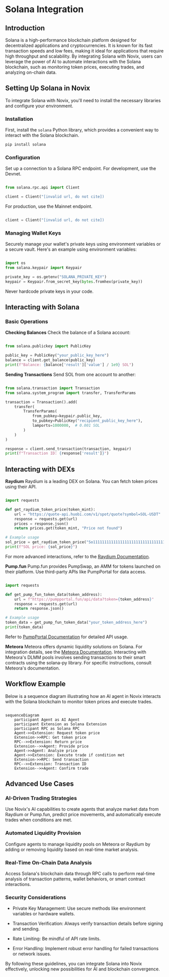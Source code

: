 # Solana Integration

## Introduction

Solana is a high-performance blockchain platform designed for decentralized applications and cryptocurrencies. It is known for its fast transaction speeds and low fees, making it ideal for applications that require high throughput and scalability. By integrating Solana with Novix, users can leverage the power of AI to automate interactions with the Solana blockchain, such as monitoring token prices, executing trades, and analyzing on-chain data.

## Setting Up Solana in Novix

To integrate Solana with Novix, you'll need to install the necessary libraries and configure your environment.

### Installation

First, install the `solana` Python library, which provides a convenient way to interact with the Solana blockchain.

```bash
pip install solana
```
### Configuration
Set up a connection to a Solana RPC endpoint. For development, use the Devnet.
```python

from solana.rpc.api import Client

client = Client("[invalid url, do not cite])
```
For production, use the Mainnet endpoint.
```python

client = Client("[invalid url, do not cite])
```
### Managing Wallet Keys
Securely manage your wallet's private keys using environment variables or a secure vault. Here's an example using environment variables:
```python

import os
from solana.keypair import Keypair

private_key = os.getenv("SOLANA_PRIVATE_KEY")
keypair = Keypair.from_secret_key(bytes.fromhex(private_key))
```
Never hardcode private keys in your code.
## Interacting with Solana
### Basic Operations
**Checking Balances**
Check the balance of a Solana account:
```python

from solana.publickey import PublicKey

public_key = PublicKey("your_public_key_here")
balance = client.get_balance(public_key)
print(f"Balance: {balance['result']['value'] / 1e9} SOL")
```
**Sending Transactions**
Send SOL from one account to another:
```python

from solana.transaction import Transaction
from solana.system_program import transfer, TransferParams

transaction = Transaction().add(
    transfer(
        TransferParams(
            from_pubkey=keypair.public_key,
            to_pubkey=PublicKey("recipient_public_key_here"),
            lamports=1000000,  # 0.001 SOL
        )
    )
)

response = client.send_transaction(transaction, keypair)
print(f"Transaction ID: {response['result']}")
```
## Interacting with DEXs
**Raydium**
Raydium is a leading DEX on Solana. You can fetch token prices using their API.
```python

import requests

def get_raydium_token_price(token_mint):
    url = "https://quote-api.huobi.com/v1/spot/quote?symbol=SOL-USDT"
    response = requests.get(url)
    prices = response.json()
    return prices.get(token_mint, "Price not found")

# Example usage
sol_price = get_raydium_token_price("So11111111111111111111111111111111111111112")  # SOL mint address
print(f"SOL price: {sol_price}")
```
For more advanced interactions, refer to the [Raydium Documentation](https://docs.raydium.io/raydium/traders/trade-api).

**Pump.fun**
Pump.fun provides PumpSwap, an AMM for tokens launched on their platform. Use third-party APIs like PumpPortal for data access.
```python

import requests

def get_pump_fun_token_data(token_address):
    url = f"https://pumpportal.fun/api/data?token={token_address}"
    response = requests.get(url)
    return response.json()

# Example usage
token_data = get_pump_fun_token_data("your_token_address_here")
print(token_data)
```
Refer to [PumpPortal Documentation](https://pumpportal.fun/) for detailed API usage.

**Meteora**
Meteora offers dynamic liquidity solutions on Solana. For integration details, see the [Meteora Documentation](https://docs.meteora.ag/).
Interacting with Meteora's DLMM pools involves sending transactions to their smart contracts using the solana-py library. For specific instructions, consult Meteora's documentation.

## Workflow Example
Below is a sequence diagram illustrating how an AI agent in Novix interacts with the Solana blockchain to monitor token prices and execute trades.
```mermaid

sequenceDiagram
    participant Agent as AI Agent
    participant Extension as Solana Extension
    participant RPC as Solana RPC
    Agent->>Extension: Request token price
    Extension->>RPC: Get token price
    RPC-->>Extension: Return price
    Extension-->>Agent: Provide price
    Agent->>Agent: Analyze price
    Agent->>Extension: Execute trade if condition met
    Extension->>RPC: Send transaction
    RPC-->>Extension: Transaction ID
    Extension-->>Agent: Confirm trade
```
## Advanced Use Cases
### AI-Driven Trading Strategies
Use Novix's AI capabilities to create agents that analyze market data from Raydium or Pump.fun, predict price movements, and automatically execute trades when conditions are met.
### Automated Liquidity Provision
Configure agents to manage liquidity pools on Meteora or Raydium by adding or removing liquidity based on real-time market analysis.
### Real-Time On-Chain Data Analysis
Access Solana's blockchain data through RPC calls to perform real-time analysis of transaction patterns, wallet behaviors, or smart contract interactions.
### Security Considerations
- Private Key Management: Use secure methods like environment variables or hardware wallets.

- Transaction Verification: Always verify transaction details before signing and sending.

- Rate Limiting: Be mindful of API rate limits.

- Error Handling: Implement robust error handling for failed transactions or network issues.

By following these guidelines, you can integrate Solana into Novix effectively, unlocking new possibilities for AI and blockchain convergence.


